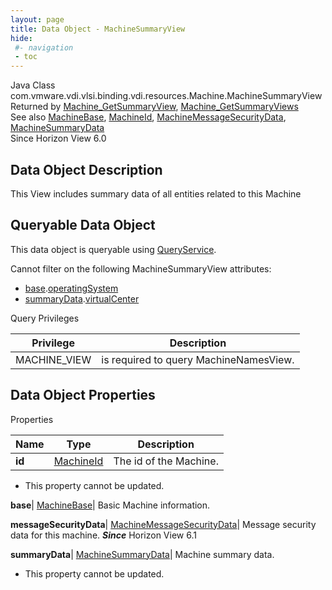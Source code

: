 ```yaml
---
layout: page
title: Data Object - MachineSummaryView
hide:
 #- navigation
 - toc
---
```






Java Class
    com.vmware.vdi.vlsi.binding.vdi.resources.Machine.MachineSummaryView  
Returned by
     [Machine_GetSummaryView](vdi.resources.Machine.md#getSummaryView), [Machine_GetSummaryViews](vdi.resources.Machine.md#getSummaryViews)  
See also
     [MachineBase](vdi.resources.Machine.MachineBase.md), [MachineId](vdi.entity.MachineId.md), [MachineMessageSecurityData](vdi.resources.Machine.MessageSecurityData.md), [MachineSummaryData](vdi.resources.Machine.SummaryData.md)  
Since 
    Horizon View 6.0

## Data Object Description 

This View includes summary data of all entities related to this Machine 

##  Queryable Data Object 

This data object is queryable using [QueryService](vdi.query.QueryService.md "QueryService"). 

Cannot filter on the following MachineSummaryView attributes: 

  * [base](vdi.resources.Machine.MachineSummaryView.md#base).[operatingSystem](vdi.resources.Machine.MachineBase.md#operatingSystem)
  * [summaryData](vdi.resources.Machine.MachineSummaryView.md#summaryData).[virtualCenter](vdi.resources.Machine.SummaryData.md#virtualCenter)



Query Privileges 

Privilege |  Description   
---|---  
MACHINE_VIEW|  is required to query MachineNamesView.   
  


## Data Object Properties

Properties

Name |  Type |  Description   
---|---|---  
**id**| [MachineId](vdi.entity.MachineId.md)|  The id of the Machine.   


* This property cannot be updated.

  
**base**| [MachineBase](vdi.resources.Machine.MachineBase.md)|  Basic Machine information.   
  
**messageSecurityData**| [MachineMessageSecurityData](vdi.resources.Machine.MessageSecurityData.md)|  Message security data for this machine.  **_Since_** Horizon View 6.1  
  
**summaryData**| [MachineSummaryData](vdi.resources.Machine.SummaryData.md)|  Machine summary data.   


* This property cannot be updated.

  
  
  

  
  

